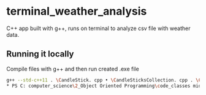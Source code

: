 # terminal_weather_analysis
C++ app built with g++, runs on terminal to analyze csv file with weather data.

## Running it locally
Compile files with g++ and then run created .exe file
```bash
g++ --std-c++11 . \CandleStick. cpp • \CandleSticksCollection. cpp . \CSVRea der. cpp. \ObservationsBook.cpp. \main.cpp. \WeatherObservation.cpp .\UtilityFunctions.cpp. \PlottingChart.cpp. \ThermoCandle.cpp. \WeatherPrediction.cpp
* PS C: computer_science\2_Object Oriented Programming\code_classes midterm weather\src>. a.exe
```